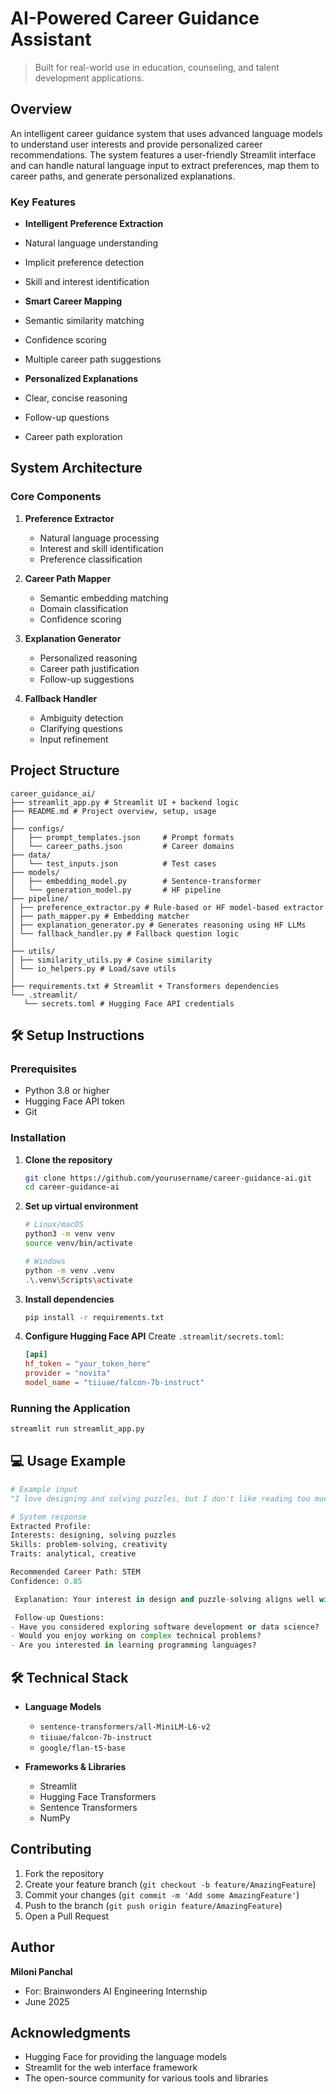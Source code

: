 # AI-Powered Career Guidance Assistant

> Built for real-world use in education, counseling, and talent development applications.

## Overview

An intelligent career guidance system that uses advanced language models to understand user interests and provide personalized career recommendations. The system features a user-friendly Streamlit interface and can handle natural language input to extract preferences, map them to career paths, and generate personalized explanations.

### Key Features

-  **Intelligent Preference Extraction**
  - Natural language understanding
  - Implicit preference detection
  - Skill and interest identification

-  **Smart Career Mapping**
  - Semantic similarity matching
  - Confidence scoring
  - Multiple career path suggestions

-  **Personalized Explanations**
  - Clear, concise reasoning
  - Follow-up questions
  - Career path exploration

## System Architecture

### Core Components

1. **Preference Extractor**
   - Natural language processing
   - Interest and skill identification
   - Preference classification

2. **Career Path Mapper**
   - Semantic embedding matching
   - Domain classification
   - Confidence scoring

3. **Explanation Generator**
   - Personalized reasoning
   - Career path justification
   - Follow-up suggestions

4. **Fallback Handler**
   - Ambiguity detection
   - Clarifying questions
   - Input refinement

## Project Structure

```
career_guidance_ai/
├── streamlit_app.py # Streamlit UI + backend logic
├── README.md # Project overview, setup, usage
│
├── configs/
│   ├── prompt_templates.json     # Prompt formats
│   └── career_paths.json         # Career domains
├── data/
│   └── test_inputs.json          # Test cases
├── models/
│   ├── embedding_model.py        # Sentence-transformer
│   └── generation_model.py       # HF pipeline
├── pipeline/
│ ├── preference_extractor.py # Rule-based or HF model-based extractor
│ ├── path_mapper.py # Embedding matcher
│ ├── explanation_generator.py # Generates reasoning using HF LLMs
│ └── fallback_handler.py # Fallback question logic
│
├── utils/
│ ├── similarity_utils.py # Cosine similarity
│ └── io_helpers.py # Load/save utils
│
├── requirements.txt # Streamlit + Transformers dependencies
└── .streamlit/
   └── secrets.toml # Hugging Face API credentials

```

## 🛠 Setup Instructions

### Prerequisites

- Python 3.8 or higher
- Hugging Face API token
- Git

### Installation

1. **Clone the repository**
   ```bash
   git clone https://github.com/yourusername/career-guidance-ai.git
   cd career-guidance-ai
   ```

2. **Set up virtual environment**
   ```bash
   # Linux/macOS
   python3 -m venv venv
   source venv/bin/activate

   # Windows
   python -m venv .venv
   .\.venv\Scripts\activate
   ```

3. **Install dependencies**
   ```bash
   pip install -r requirements.txt
   ```

4. **Configure Hugging Face API**
   Create `.streamlit/secrets.toml`:
   ```toml
   [api]
   hf_token = "your_token_here"
   provider = "novita"
   model_name = "tiiuae/falcon-7b-instruct"
   ```

### Running the Application

```bash
streamlit run streamlit_app.py
```

## 💻 Usage Example

```python
# Example input
"I love designing and solving puzzles, but I don't like reading too much theory."

# System response
Extracted Profile:
Interests: designing, solving puzzles
Skills: problem-solving, creativity
Traits: analytical, creative

Recommended Career Path: STEM
Confidence: 0.85

 Explanation: Your interest in design and puzzle-solving aligns well with STEM fields, particularly in areas like software engineering and data science where creative problem-solving is essential.

 Follow-up Questions:
- Have you considered exploring software development or data science?
- Would you enjoy working on complex technical problems?
- Are you interested in learning programming languages?
```

## 🛠️ Technical Stack

- **Language Models**
  - `sentence-transformers/all-MiniLM-L6-v2`
  - `tiiuae/falcon-7b-instruct`
  - `google/flan-t5-base`

- **Frameworks & Libraries**
  - Streamlit
  - Hugging Face Transformers
  - Sentence Transformers
  - NumPy

##  Contributing

1. Fork the repository
2. Create your feature branch (`git checkout -b feature/AmazingFeature`)
3. Commit your changes (`git commit -m 'Add some AmazingFeature'`)
4. Push to the branch (`git push origin feature/AmazingFeature`)
5. Open a Pull Request

## Author

**Miloni Panchal**
- For: Brainwonders AI Engineering Internship
- June 2025

## Acknowledgments

- Hugging Face for providing the language models
- Streamlit for the web interface framework
- The open-source community for various tools and libraries

